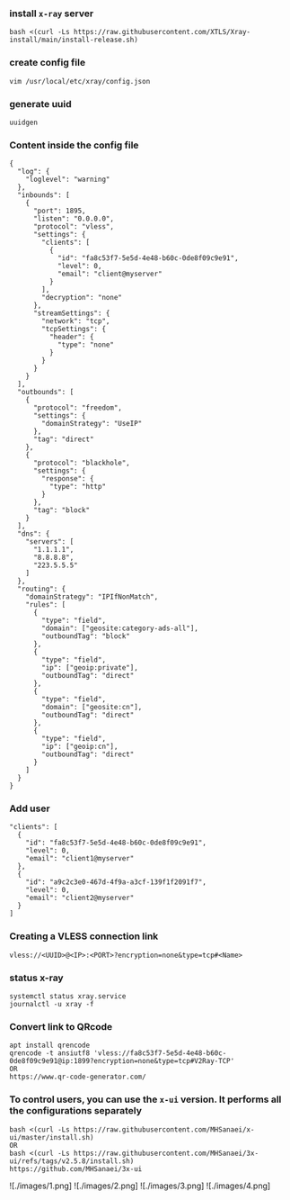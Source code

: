 ### install `x-ray` server
```
bash <(curl -Ls https://raw.githubusercontent.com/XTLS/Xray-install/main/install-release.sh)
```
### create config file
```
vim /usr/local/etc/xray/config.json
```
### generate uuid
```
uuidgen
```
### Content inside the config file
```
{
  "log": {
    "loglevel": "warning"
  },
  "inbounds": [
    {
      "port": 1895,
      "listen": "0.0.0.0",
      "protocol": "vless",
      "settings": {
        "clients": [
          {
            "id": "fa8c53f7-5e5d-4e48-b60c-0de8f09c9e91",
            "level": 0,
            "email": "client@myserver"
          }
        ],
        "decryption": "none"
      },
      "streamSettings": {
        "network": "tcp",
        "tcpSettings": {
          "header": {
            "type": "none"
          }
        }
      }
    }
  ],
  "outbounds": [
    {
      "protocol": "freedom",
      "settings": {
        "domainStrategy": "UseIP"
      },
      "tag": "direct"
    },
    {
      "protocol": "blackhole",
      "settings": {
        "response": {
          "type": "http"
        }
      },
      "tag": "block"
    }
  ],
  "dns": {
    "servers": [
      "1.1.1.1",
      "8.8.8.8",
      "223.5.5.5"
    ]
  },
  "routing": {
    "domainStrategy": "IPIfNonMatch",
    "rules": [
      {
        "type": "field",
        "domain": ["geosite:category-ads-all"],
        "outboundTag": "block"
      },
      {
        "type": "field",
        "ip": ["geoip:private"],
        "outboundTag": "direct"
      },
      {
        "type": "field",
        "domain": ["geosite:cn"],
        "outboundTag": "direct"
      },
      {
        "type": "field",
        "ip": ["geoip:cn"],
        "outboundTag": "direct"
      }
    ]
  }
}
```
### Add user
```
"clients": [
  {
    "id": "fa8c53f7-5e5d-4e48-b60c-0de8f09c9e91",
    "level": 0,
    "email": "client1@myserver"
  },
  {
    "id": "a9c2c3e0-467d-4f9a-a3cf-139f1f2091f7",
    "level": 0,
    "email": "client2@myserver"
  }
]
```
### Creating a VLESS connection link
```
vless://<UUID>@<IP>:<PORT>?encryption=none&type=tcp#<Name>
```
### status x-ray
```
systemctl status xray.service
journalctl -u xray -f
```

### Convert link to QRcode
```
apt install qrencode
qrencode -t ansiutf8 'vless://fa8c53f7-5e5d-4e48-b60c-0de8f09c9e91@ip:1899?encryption=none&type=tcp#V2Ray-TCP'
OR
https://www.qr-code-generator.com/

```
### To control users, you can use the `x-ui` version. It performs all the configurations separately
```
bash <(curl -Ls https://raw.githubusercontent.com/MHSanaei/x-ui/master/install.sh)
OR
bash <(curl -Ls https://raw.githubusercontent.com/MHSanaei/3x-ui/refs/tags/v2.5.8/install.sh)
https://github.com/MHSanaei/3x-ui
```
![./images/1.png]
![./images/2.png]
![./images/3.png]
![./images/4.png]

